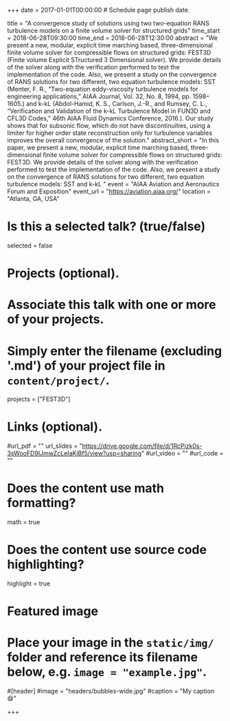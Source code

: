 +++
date = 2017-01-01T00:00:00  # Schedule page publish date.

title = "A convergence study of solutions using two two-equation RANS turbulence models on a finite volume solver for structured grids"
time_start = 2018-06-28T09:30:00
time_end = 2018-06-28T12:30:00
abstract = "We present a new, modular, explicit time marching based, three-dimensional finite volume solver for compressible flows on structured grids: FEST3D (Finite volume Explicit STructured 3 Dimensional solver). We provide details of the solver along with the verification  performed to test the implementation of the code. Also, we present a study on the convergence of RANS solutions for two different, two equation turbulence models: SST (Menter, F. R., “Two-equation eddy-viscosity turbulence models for engineering applications,” AIAA Journal, Vol. 32, No. 8, 1994, pp. 1598–1605.) and k-kL (Abdol-Hamid, K. S., Carlson, J.-R., and Rumsey, C. L., “Verification and Validation of the k-kL Turbulence Model in FUN3D and CFL3D Codes,” 46th AIAA Fluid Dynamics Conference, 2016.). Our study shows that for subsonic flow, which do not have discontinuities, using a limiter for higher order state reconstruction only for turbulence variables improves the overall convergence of the solution."
abstract_short = "In this paper, we present a new, modular, explicit time marching based, three-dimensional finite volume solver for compressible flows on structured grids: FEST3D. We provide details of the solver along with the verification  performed to test the implementation of the code. Also, we present a study on the convergence of RANS solutions for two different, two equation turbulence models: SST and k-kL "
event = "AIAA Aviation and Aeronautics Forum and Exposition"
event_url = "https://aviation.aiaa.org/"
location = "Atlanta, GA, USA"

# Is this a selected talk? (true/false)
selected = false

# Projects (optional).
#   Associate this talk with one or more of your projects.
#   Simply enter the filename (excluding '.md') of your project file in `content/project/`.
projects = ["FEST3D"]

# Links (optional).
#url_pdf = ""
url_slides = "https://drive.google.com/file/d/1RcPizk0s-3sWooFD9IJmwZcLeIaKjBf5/view?usp=sharing"
#url_video = ""
#url_code = ""

# Does the content use math formatting?
math = true

# Does the content use source code highlighting?
highlight = true

# Featured image
# Place your image in the `static/img/` folder and reference its filename below, e.g. `image = "example.jpg"`.
#[header]
#image = "headers/bubbles-wide.jpg"
#caption = "My caption :smile:"

+++

